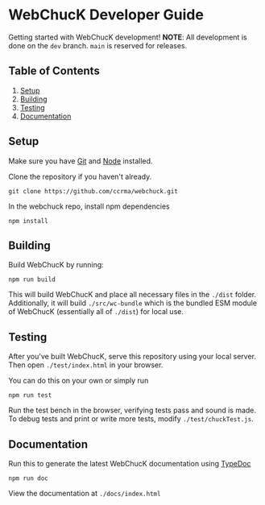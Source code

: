 # WebChucK Developer Guide

Getting started with WebChucK development! **NOTE**: All development is done on the `dev` branch. `main` is reserved for releases.

## Table of Contents
1. [Setup](#setup)
2. [Building](#building)
3. [Testing](#testing)
4. [Documentation](#documentation)

## Setup

Make sure you have [Git](https://git-scm.com) and [Node](https://nodejs.org) installed.

Clone the repository if you haven't already. 

```
git clone https://github.com/ccrma/webchuck.git
```

In the webchuck repo, install npm dependencies

```
npm install
```

## Building

Build WebChucK by running: 

```
npm run build
```

This will build WebChucK and place all necessary files in the `./dist` folder. Additionally, it will build `./src/wc-bundle` which is the bundled ESM module of WebChucK (essentially all of `./dist`) for local use. 

## Testing 

After you've built WebChucK, serve this repository using your local server. Then open `./test/index.html` in your browser.

You can do this on your own or simply run

```
npm run test
```

Run the test bench in the browser, verifying tests pass and sound is made. To debug tests and print or write more tests, modify `./test/chuckTest.js`.

## Documentation

Run this to generate the latest WebChucK documentation using [TypeDoc](https://typedoc.org/)

```
npm run doc
```

View the documentation at `./docs/index.html`
